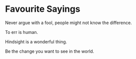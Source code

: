 # Favourite Sayings

Never argue with a fool, people might not know the difference.

To err is human.

Hindsight is a wonderful thing.

Be the change you want to see in the world.


